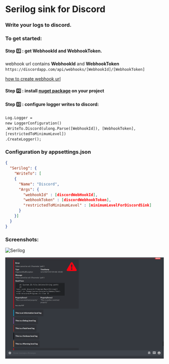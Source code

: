# Serilog sink for Discord

### Write your logs to discord.

### To get started:
#### Step :one: : get **WebhookId** and **WebhookToken**.

webhook url contains **WebhookId** and **WebhookToken** \
`https://discordapp.com/api/webhooks/[WebhookId]/[WebhookToken]`

[how to create webhook url](https://support.discord.com/hc/en-us/articles/228383668-Intro-to-Webhooks)

#### Step :two: : install [nuget package](https://www.nuget.org/packages/Serilog.Sinks.Discord/) on your project

#### Step :three: : configure logger writes to discord:
 `Log.Logger =` \
  `new LoggerConfiguration()` \
  `.WriteTo.Discord(ulong.Parse([WebhookId]), [WebhookToken], [restrictedToMinimumLevel])` \
  `.CreateLogger();`

### Configuration by appsettings.json

```json
{
  "Serilog": {
    "WriteTo": [
    {
      "Name": "Discord",
      "Args": {
        "webhookId" : [discordWebHookId],
        "webhookToken" : [discordWebhookToken],
        "restrictedToMinimumLevel" : [minimumLevelForDiscordSink]
      }
    }]
  }
}
```

### Screenshots:

![Serilog](/Screenshots/logs1.png?raw=true)

![Serilog](/Screenshots/logs.png?raw=true)
